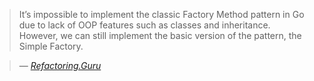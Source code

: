 <blockquote>It’s impossible to implement the classic Factory Method pattern in Go due to lack of OOP features such as classes and inheritance. However, we can still implement the basic version of the pattern, the Simple Factory.</blockquote>

> — <cite>[Refactoring.Guru][1]</cite>

[1]: https://refactoring.guru/design-patterns/factory-method/go/example